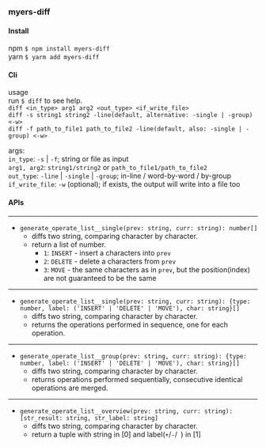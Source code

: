 ### myers-diff

#### Install

npm `$ npm install myers-diff`  
yarn `$ yarm add myers-diff`

#### Cli

usage  
run `$ diff` to see help.  
`diff <in_type> arg1 arg2 <out_type> <if_write_file>`  
`diff -s string1 string2 -line(default, alternative: -single | -group) <-w>`  
`diff -f path_to_file1 path_to_file2 -line(default, also: -single | -group) <-w>`

args:  
`in_type`:  `-s` | `-f`; string or file as input  
`arg1, arg2`: `string1/string2` or `path_to_file1/path_to_file2`  
`out_type`:  `-line` | `-single` | `-group`; in-line / word-by-word / by-group  
`if_write_file`:  `-w` (optional); if exists, the output will write into a file too

#### APIs

---  

- `generate_operate_list__single(prev: string, curr: string): number[]`
    - diffs two string, comparing character by character.
    - return a list of number.
        - `1`: `INSERT` - insert a characters into `prev`
        - `2`: `DELETE` - delete a characters from `prev`
        - `3`: `MOVE` - the same characters as in `prev`, but the position(index) are not guaranteed to be the same

---  

- `generate_operate_list__single(prev: string, curr: string): {type: number, label: ('INSERT' | 'DELETE' | 'MOVE'), char: string}[]`
    - diffs two string, comparing character by character.
    - returns the operations performed in sequence, one for each operation.

---  

- `generate_operate_list__group(prev: string, curr: string): {type: number, label: ('INSERT' | 'DELETE' | 'MOVE'), char: string}[]`
    - diffs two string, comparing character by character.
    - returns operations performed sequentially, consecutive identical operations are merged.

---  

- `generate_operate_list__overview(prev: string, curr: string): [str_result: string, str_label: string]`
    - diffs two string, comparing character by character.
    - return a tuple with string in \[0\] and label(`+`/`-`/` `) in \[1\]  
